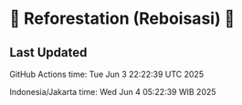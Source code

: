 
# 🌳 Reforestation (Reboisasi) 🌲

## Last Updated

GitHub Actions time: Tue Jun  3 22:22:39 UTC 2025

Indonesia/Jakarta time: Wed Jun  4 05:22:39 WIB 2025
